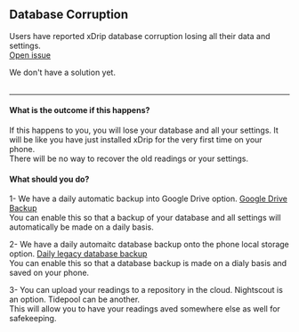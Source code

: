 ## Database Corruption  

Users have reported xDrip database corruption losing all their data and settings.  
[Open issue](https://github.com/NightscoutFoundation/xDrip/issues/1280)  

We don't have a solution yet.  
<br/>  

---  

#### **What is the outcome if this happens?**  
If this happens to you, you will lose your database and all your settings.  It will be like you have just installed xDrip for the very first time on your phone.  
There will be no way to recover the old readings or your settings.  
  
#### **What should you do?**  
1- We have a daily automatic backup into Google Drive option.  [Google Drive Backup](https://navid200.github.io/xDrip/docs/GoogleDriveBackup.html)  
You can enable this so that a backup of your database and all settings will automatically be made on a daily basis.  
  
2- We have a daily automaitc database backup onto the phone local storage option.  [Daily legacy database backup](https://navid200.github.io/xDrip/docs/Backup/SaveDaily.html)  
You can enable this so that a database backup is made on a dialy basis and saved on your phone.  
  
3- You can upload your readings to a repository in the cloud.  Nightscout is an option.  Tidepool can be another.  
This will allow you to have your readings aved somewhere else as well for safekeeping.  
